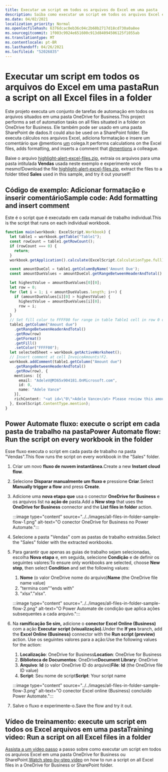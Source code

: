 ```yaml
---
title: Executar um script em todos os arquivos do Excel em uma pasta
description: Saiba como executar um script em todos os arquivos Excel em uma pasta em OneDrive for Business.
ms.date: 04/02/2021
localization_priority: Normal
ms.openlocfilehash: 6376dcac0eb36c04c2b60b2717d18cd730a0a8ee
ms.sourcegitcommit: 1f003c9924e651600c913d84094506125f1055ab
ms.translationtype: MT
ms.contentlocale: pt-BR
ms.lasthandoff: 04/26/2021
ms.locfileid: "52026835"
---
```

# <a name="run-a-script-on-all-excel-files-in-a-folder"></a><span data-ttu-id="2ddbd-103">Executar um script em todos os arquivos do Excel em uma pasta</span><span class="sxs-lookup"><span data-stu-id="2ddbd-103">Run a script on all Excel files in a folder</span></span>

<span data-ttu-id="2ddbd-104">Este projeto executa um conjunto de tarefas de automação em todos os arquivos situados em uma pasta OneDrive for Business.</span><span class="sxs-lookup"><span data-stu-id="2ddbd-104">This project performs a set of automation tasks on all files situated in a folder on OneDrive for Business.</span></span> <span data-ttu-id="2ddbd-105">Ele também pode ser usado em uma pasta SharePoint de dados.</span><span class="sxs-lookup"><span data-stu-id="2ddbd-105">It could also be used on a SharePoint folder.</span></span>
<span data-ttu-id="2ddbd-106">Ele executa cálculos nos arquivos Excel, adiciona formatação e insere um comentário que @mentions [um](https://support.microsoft.com/office/90701709-5dc1-41c7-aa48-b01d4a46e8c7) colega.</span><span class="sxs-lookup"><span data-stu-id="2ddbd-106">It performs calculations on the Excel files, adds formatting, and inserts a comment that [@mentions](https://support.microsoft.com/office/90701709-5dc1-41c7-aa48-b01d4a46e8c7) a colleague.</span></span>

<span data-ttu-id="2ddbd-107">Baixe o arquivo <a href="https://github.com/OfficeDev/office-scripts-docs/blob/master/docs/resources/samples/highlight-alert-excel-files.zip?raw=true">highlight-alert-excel-files.zip</a>, extraia os arquivos para uma pasta intitulada **Vendas** usada neste exemplo e experimente você mesmo!</span><span class="sxs-lookup"><span data-stu-id="2ddbd-107">Download the file <a href="https://github.com/OfficeDev/office-scripts-docs/blob/master/docs/resources/samples/highlight-alert-excel-files.zip?raw=true">highlight-alert-excel-files.zip</a>, extract the files to a folder titled **Sales** used in this sample, and try it out yourself!</span></span>

## <a name="sample-code-add-formatting-and-insert-comment"></a><span data-ttu-id="2ddbd-108">Código de exemplo: Adicionar formatação e inserir comentário</span><span class="sxs-lookup"><span data-stu-id="2ddbd-108">Sample code: Add formatting and insert comment</span></span>

<span data-ttu-id="2ddbd-109">Este é o script que é executado em cada manual de trabalho individual.</span><span class="sxs-lookup"><span data-stu-id="2ddbd-109">This is the script that runs on each individual workbook.</span></span>

```TypeScript
function main(workbook: ExcelScript.Workbook) {
  let table1 = workbook.getTable("Table1");
  const rowCount = table1.getRowCount();
  if (rowCount === 0) {
    return;
  }
  workbook.getApplication().calculate(ExcelScript.CalculationType.full);

  const amountDueCol = table1.getColumnByName('Amount Due');
  const amountDueValues = amountDueCol.getRangeBetweenHeaderAndTotal().getValues();

  let highestValue = amountDueValues[0][0];
  let row = 0;
  for (let i = 1; i < amountDueValues.length; i++) {
    if (amountDueValues[i][0] > highestValue) {
      highestValue = amountDueValues[i][0];
      row = i;
    }
  }
  // Set fill color to FFFF00 for range in table Table1 cell in row 0 on column "Amount due".
  table1.getColumn("Amount due")
    .getRangeBetweenHeaderAndTotal()
    .getRow(row)
    .getFormat()
    .getFill()
    .setColor("FFFF00");
  let selectedSheet = workbook.getActiveWorksheet();
  // Insert comment at cell InvoiceAmounts!F2.
  workbook.addComment(table1.getColumn("Amount due")
    .getRangeBetweenHeaderAndTotal()
    .getRow(row), {
    mentions: [{
      email: "AdeleV@M365x904181.OnMicrosoft.com",
      id: 0,
      name: "Adele Vance"
    }],
    richContent: "<at id=\"0\">Adele Vance</at> Please review this amount"
  }, ExcelScript.ContentType.mention);
}
```

## <a name="power-automate-flow-run-the-script-on-every-workbook-in-the-folder"></a><span data-ttu-id="2ddbd-110">Power Automate fluxo: execute o script em cada pasta de trabalho na pasta</span><span class="sxs-lookup"><span data-stu-id="2ddbd-110">Power Automate flow: Run the script on every workbook in the folder</span></span>

<span data-ttu-id="2ddbd-111">Esse fluxo executa o script em cada pasta de trabalho na pasta "Vendas".</span><span class="sxs-lookup"><span data-stu-id="2ddbd-111">This flow runs the script on every workbook in the "Sales" folder.</span></span>

1. <span data-ttu-id="2ddbd-112">Criar um novo **fluxo de nuvem instantânea.**</span><span class="sxs-lookup"><span data-stu-id="2ddbd-112">Create a new **Instant cloud flow**.</span></span>
1. <span data-ttu-id="2ddbd-113">Selecione **Disparar manualmente um fluxo e** pressione **Criar**.</span><span class="sxs-lookup"><span data-stu-id="2ddbd-113">Select **Manually trigger a flow** and press **Create**.</span></span>
1. <span data-ttu-id="2ddbd-114">Adicione uma **nova etapa que** usa o conector **OneDrive for Business** e os arquivos list na **ação de** pasta.</span><span class="sxs-lookup"><span data-stu-id="2ddbd-114">Add a **New step** that uses the **OneDrive for Business** connector and the **List files in folder** action.</span></span>

    :::image type="content" source="../../images/all-files-in-folder-sample-flow-1.png" alt-text="O conector OneDrive for Business no Power Automate.":::
1. <span data-ttu-id="2ddbd-116">Selecione a pasta "Vendas" com as pastas de trabalho extraídas.</span><span class="sxs-lookup"><span data-stu-id="2ddbd-116">Select the "Sales" folder with the extracted workbooks.</span></span>
1. <span data-ttu-id="2ddbd-117">Para garantir que apenas as guias de trabalho sejam selecionadas, escolha **Nova etapa** e, em seguida, selecione **Condição** e de definir os seguintes valores:</span><span class="sxs-lookup"><span data-stu-id="2ddbd-117">To ensure only workbooks are selected, choose **New step**, then select **Condition** and set the following values:</span></span>
    1. <span data-ttu-id="2ddbd-118">**Nome** (o valor OneDrive nome do arquivo)</span><span class="sxs-lookup"><span data-stu-id="2ddbd-118">**Name** (the OneDrive file name value)</span></span>
    1. <span data-ttu-id="2ddbd-119">"termina com"</span><span class="sxs-lookup"><span data-stu-id="2ddbd-119">"ends with"</span></span>
    1. <span data-ttu-id="2ddbd-120">"xlsx".</span><span class="sxs-lookup"><span data-stu-id="2ddbd-120">"xlsx".</span></span>

    :::image type="content" source="../../images/all-files-in-folder-sample-flow-2.png" alt-text="O Power Automate de condição que aplica ações subsequentes a cada arquivo.":::
1. <span data-ttu-id="2ddbd-122">Na **ramificação Se sim,** adicione o **conector Excel Online (Business)** com a ação **Executar script (visualização).**</span><span class="sxs-lookup"><span data-stu-id="2ddbd-122">Under the **If yes** branch, add the **Excel Online (Business)** connector with the **Run script (preview)** action.</span></span> <span data-ttu-id="2ddbd-123">Use os seguintes valores para a ação:</span><span class="sxs-lookup"><span data-stu-id="2ddbd-123">Use the following values for the action:</span></span>
    1. <span data-ttu-id="2ddbd-124">**Localização**: OneDrive for Business</span><span class="sxs-lookup"><span data-stu-id="2ddbd-124">**Location**: OneDrive for Business</span></span>
    1. <span data-ttu-id="2ddbd-125">**Biblioteca de Documentos**: OneDrive</span><span class="sxs-lookup"><span data-stu-id="2ddbd-125">**Document Library**: OneDrive</span></span>
    1. <span data-ttu-id="2ddbd-126">**Arquivo**: **Id** (o valor OneDrive ID do arquivo)</span><span class="sxs-lookup"><span data-stu-id="2ddbd-126">**File**: **Id** (the OneDrive file ID value)</span></span>
    1. <span data-ttu-id="2ddbd-127">**Script**: Seu nome de script</span><span class="sxs-lookup"><span data-stu-id="2ddbd-127">**Script**: Your script name</span></span>

    :::image type="content" source="../../images/all-files-in-folder-sample-flow-3.png" alt-text="O conector Excel online (Business) concluído Power Automate.":::
1. <span data-ttu-id="2ddbd-129">Salve o fluxo e experimente-o.</span><span class="sxs-lookup"><span data-stu-id="2ddbd-129">Save the flow and try it out.</span></span>

## <a name="training-video-run-a-script-on-all-excel-files-in-a-folder"></a><span data-ttu-id="2ddbd-130">Vídeo de treinamento: execute um script em todos os Excel arquivos em uma pasta</span><span class="sxs-lookup"><span data-stu-id="2ddbd-130">Training video: Run a script on all Excel files in a folder</span></span>

<span data-ttu-id="2ddbd-131">[Assista a um vídeo passo](https://youtu.be/xMg711o7k6w) a passo sobre como executar um script em todos os arquivos Excel em uma pasta OneDrive for Business ou SharePoint.</span><span class="sxs-lookup"><span data-stu-id="2ddbd-131">[Watch step-by-step video](https://youtu.be/xMg711o7k6w) on how to run a script on all Excel files in a OneDrive for Business or SharePoint folder.</span></span>

